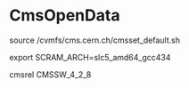 # CmsOpenData

source /cvmfs/cms.cern.ch/cmsset_default.sh

export SCRAM_ARCH=slc5_amd64_gcc434

cmsrel CMSSW_4_2_8
